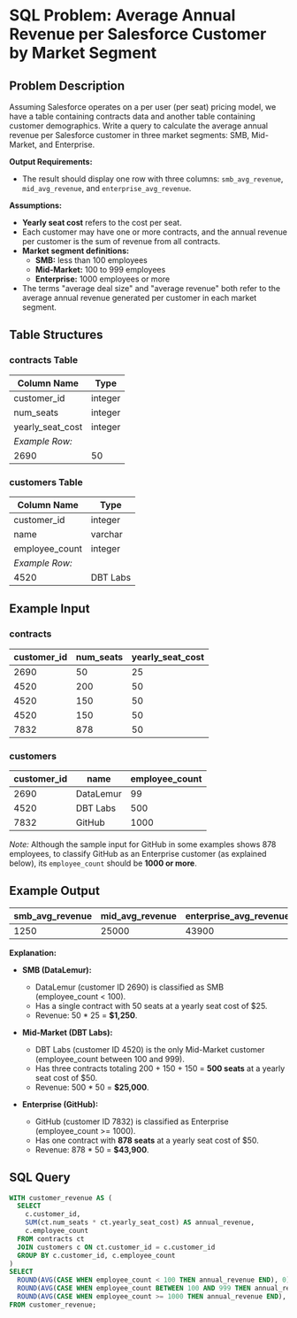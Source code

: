 # SQL Problem: Average Annual Revenue per Salesforce Customer by Market Segment

## Problem Description

Assuming Salesforce operates on a per user (per seat) pricing model, we have a table containing contracts data and another table containing customer demographics. Write a query to calculate the average annual revenue per Salesforce customer in three market segments: SMB, Mid-Market, and Enterprise. 

**Output Requirements:**  
- The result should display one row with three columns: `smb_avg_revenue`, `mid_avg_revenue`, and `enterprise_avg_revenue`.

**Assumptions:**
- **Yearly seat cost** refers to the cost per seat.
- Each customer may have one or more contracts, and the annual revenue per customer is the sum of revenue from all contracts.
- **Market segment definitions:**
  - **SMB:** less than 100 employees
  - **Mid-Market:** 100 to 999 employees
  - **Enterprise:** 1000 employees or more  
- The terms "average deal size" and "average revenue" both refer to the average annual revenue generated per customer in each market segment.

## Table Structures

### contracts Table
| Column Name      | Type    |
|------------------|---------|
| customer_id      | integer |
| num_seats        | integer |
| yearly_seat_cost | integer |
| *Example Row:*   |         |
| 2690             | 50      | 25         |

### customers Table
| Column Name    | Type     |
|----------------|----------|
| customer_id    | integer  |
| name           | varchar  |
| employee_count | integer  |
| *Example Row:* |          |
| 4520           | DBT Labs | 500        |

## Example Input

### contracts
| customer_id | num_seats | yearly_seat_cost |
|-------------|-----------|------------------|
| 2690        | 50        | 25               |
| 4520        | 200       | 50               |
| 4520        | 150       | 50               |
| 4520        | 150       | 50               |
| 7832        | 878       | 50               |

### customers
| customer_id | name       | employee_count |
|-------------|------------|----------------|
| 2690        | DataLemur  | 99             |
| 4520        | DBT Labs   | 500            |
| 7832        | GitHub     | 1000           |

*Note:* Although the sample input for GitHub in some examples shows 878 employees, to classify GitHub as an Enterprise customer (as explained below), its `employee_count` should be **1000 or more**.

## Example Output

| smb_avg_revenue | mid_avg_revenue | enterprise_avg_revenue |
|-----------------|-----------------|------------------------|
| 1250            | 25000           | 43900                  |

**Explanation:**

- **SMB (DataLemur):**  
  - DataLemur (customer ID 2690) is classified as SMB (employee_count < 100).  
  - Has a single contract with 50 seats at a yearly seat cost of $25.  
  - Revenue: 50 * 25 = **$1,250**.

- **Mid-Market (DBT Labs):**  
  - DBT Labs (customer ID 4520) is the only Mid-Market customer (employee_count between 100 and 999).  
  - Has three contracts totaling 200 + 150 + 150 = **500 seats** at a yearly seat cost of $50.  
  - Revenue: 500 * 50 = **$25,000**.

- **Enterprise (GitHub):**  
  - GitHub (customer ID 7832) is classified as Enterprise (employee_count >= 1000).  
  - Has one contract with **878 seats** at a yearly seat cost of $50.  
  - Revenue: 878 * 50 = **$43,900**.

## SQL Query

```sql
WITH customer_revenue AS (
  SELECT 
    c.customer_id,
    SUM(ct.num_seats * ct.yearly_seat_cost) AS annual_revenue,
    c.employee_count
  FROM contracts ct
  JOIN customers c ON ct.customer_id = c.customer_id
  GROUP BY c.customer_id, c.employee_count
)
SELECT 
  ROUND(AVG(CASE WHEN employee_count < 100 THEN annual_revenue END), 0) AS smb_avg_revenue,
  ROUND(AVG(CASE WHEN employee_count BETWEEN 100 AND 999 THEN annual_revenue END), 0) AS mid_avg_revenue,
  ROUND(AVG(CASE WHEN employee_count >= 1000 THEN annual_revenue END), 0) AS enterprise_avg_revenue
FROM customer_revenue;
